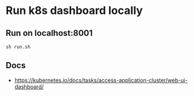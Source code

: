 # Run k8s dashboard locally

## Run on localhost:8001

```console
sh run.sh
```

## Docs

- https://kubernetes.io/docs/tasks/access-application-cluster/web-ui-dashboard/
